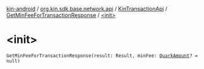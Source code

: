 [kin-android](../../../index.md) / [org.kin.sdk.base.network.api](../../index.md) / [KinTransactionApi](../index.md) / [GetMinFeeForTransactionResponse](index.md) / [&lt;init&gt;](./-init-.md)

# &lt;init&gt;

`GetMinFeeForTransactionResponse(result: Result, minFee: `[`QuarkAmount`](../../../org.kin.sdk.base.models/-quark-amount/index.md)`? = null)`